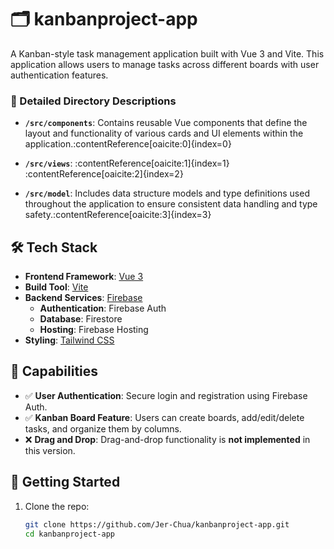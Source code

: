 # 🗂️ kanbanproject-app

A Kanban-style task management application built with Vue 3 and Vite. This application allows users to manage tasks across different boards with user authentication features.


### 📂 Detailed Directory Descriptions

- **`/src/components`**: Contains reusable Vue components that define the layout and functionality of various cards and UI elements within the application.&#8203;:contentReference[oaicite:0]{index=0}

- **`/src/views`**: :contentReference[oaicite:1]{index=1}&#8203;:contentReference[oaicite:2]{index=2}

- **`/src/model`**: Includes data structure models and type definitions used throughout the application to ensure consistent data handling and type safety.&#8203;:contentReference[oaicite:3]{index=3}



## 🛠️ Tech Stack

- **Frontend Framework**: [Vue 3](https://vuejs.org/)
- **Build Tool**: [Vite](https://vitejs.dev/)
- **Backend Services**: [Firebase](https://firebase.google.com/)
  - **Authentication**: Firebase Auth
  - **Database**: Firestore
  - **Hosting**: Firebase Hosting
- **Styling**: [Tailwind CSS](https://tailwindcss.com/)

## 🔐 Capabilities

- ✅ **User Authentication**: Secure login and registration using Firebase Auth.
- ✅ **Kanban Board Feature**: Users can create boards, add/edit/delete tasks, and organize them by columns.
- ❌ **Drag and Drop**: Drag-and-drop functionality is **not implemented** in this version.

## 🚀 Getting Started

1. Clone the repo:
   ```bash
   git clone https://github.com/Jer-Chua/kanbanproject-app.git
   cd kanbanproject-app

